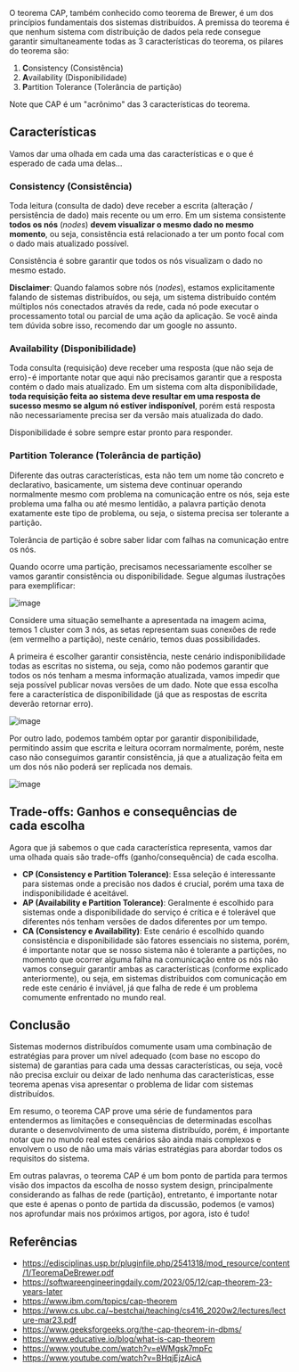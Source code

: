 O teorema CAP, também conhecido como teorema de Brewer, é um dos princípios fundamentais dos sistemas distribuídos. A premissa do teorema é que nenhum sistema com distribuição de dados pela rede consegue garantir simultaneamente todas as 3 características do teorema, os pilares do teorema são:

1. **C**onsistency (Consistência)
2. **A**vailability (Disponibilidade)
3. **P**artition Tolerance (Tolerância de partição)

Note que CAP é um "acrônimo" das 3 características do teorema.

## Características

Vamos dar uma olhada em cada uma das características e o que é esperado de cada uma delas…

### Consistency (Consistência)

Toda leitura (consulta de dado) deve receber a escrita (alteração / persistência de dado) mais recente ou um erro. Em um sistema consistente **todos os nós** (_nodes_) **devem visualizar o mesmo dado no mesmo momento**, ou seja, consistência está relacionado a ter um ponto focal com o dado mais atualizado possível.

Consistência é sobre garantir que todos os nós visualizam o dado no mesmo estado.

**Disclaimer**: Quando falamos sobre nós (_nodes_), estamos explicitamente falando de sistemas distribuídos, ou seja, um sistema distribuído contém múltiplos nós conectados através da rede, cada nó pode executar o processamento total ou parcial de uma ação da aplicação. Se você ainda tem dúvida sobre isso, recomendo dar um google no assunto.

### Availability (Disponibilidade)

Toda consulta (requisição) deve receber uma resposta (que não seja de erro) - é importante notar que aqui não precisamos garantir que a resposta contém o dado mais atualizado. Em um sistema com alta disponibilidade, **toda requisição feita ao sistema deve resultar em uma resposta de sucesso mesmo se algum nó estiver indisponível**, porém está resposta não necessariamente precisa ser da versão mais atualizada do dado.

Disponibilidade é sobre sempre estar pronto para responder.

### Partition Tolerance (Tolerância de partição)

Diferente das outras características, esta não tem um nome tão concreto e declarativo, basicamente, um sistema deve continuar operando normalmente mesmo com problema na comunicação entre os nós, seja este problema uma falha ou até mesmo lentidão, a palavra partição denota exatamente este tipo de problema, ou seja, o sistema precisa ser tolerante a partição.

Tolerância de partição é sobre saber lidar com falhas na comunicação entre os nós.

Quando ocorre uma partição, precisamos necessariamente escolher se vamos garantir consistência ou disponibilidade. Segue algumas ilustrações para exemplificar:

![image](/images/cap-theorem/partition-tolerance.jpg)

Considere uma situação semelhante a apresentada na imagem acima, temos 1 cluster com 3 nós, as setas representam suas conexões de rede (em vermelho a partição), neste cenário, temos duas possibilidades.

A primeira é escolher garantir consistência, neste cenário indisponibilidade todas as escritas no sistema, ou seja, como não podemos garantir que todos os nós tenham a mesma informação atualizada, vamos impedir que seja possível publicar novas versões de um dado. Note que essa escolha fere a característica de disponibilidade (já que as respostas de escrita deverão retornar erro).

![image](/images/cap-theorem/partition-tolerance-consistency.jpg)

Por outro lado, podemos também optar por garantir disponibilidade, permitindo assim que escrita e leitura ocorram normalmente, porém, neste caso não conseguimos garantir consistência, já que a atualização feita em um dos nós não poderá ser replicada nos demais.

![image](/images/cap-theorem/partition-tolerance-availability.jpg)

## Trade-offs: Ganhos e consequências de cada escolha

Agora que já sabemos o que cada característica representa, vamos dar uma olhada quais são trade-offs (ganho/consequência) de cada escolha.

- **CP (Consistency e Partition Tolerance)**: Essa seleção é interessante para sistemas onde a precisão nos dados é crucial, porém uma taxa de indisponibilidade é aceitável.
- **AP (Availability e Partition Tolerance)**: Geralmente é escolhido para sistemas onde a disponibilidade do serviço é crítica e é tolerável que diferentes nós tenham versões de dados diferentes por um tempo.
- **CA (Consistency e Availability)**: Este cenário é escolhido quando consistência e disponibilidade são fatores essenciais no sistema, porém, é importante notar que se nosso sistema não é tolerante a partições, no momento que ocorrer alguma falha na comunicação entre os nós não vamos conseguir garantir ambas as características (conforme explicado anteriormente), ou seja, em sistemas distribuídos com comunicação em rede este cenário é inviável, já que falha de rede é um problema comumente enfrentado no mundo real.

## Conclusão

Sistemas modernos distribuídos comumente usam uma combinação de estratégias para prover um nível adequado (com base no escopo do sistema) de garantias para cada uma dessas características, ou seja, você não precisa excluir ou deixar de lado nenhuma das características, esse teorema apenas visa apresentar o problema de lidar com sistemas distribuídos.

Em resumo, o teorema CAP prove uma série de fundamentos para entendermos as limitações e consequências de determinadas escolhas durante o desenvolvimento de uma sistema distribuído, porém, é importante notar que no mundo real estes cenários são ainda mais complexos e envolvem o uso de não uma mais várias estratégias para abordar todos os requisitos do sistema.

Em outras palavras, o teorema CAP é um bom ponto de partida para termos visão dos impactos da escolha de nosso system design, principalmente considerando as falhas de rede (partição), entretanto, é importante notar que este é apenas o ponto de partida da discussão, podemos (e vamos) nos aprofundar mais nos próximos artigos, por agora, isto é tudo!

## Referências

- <https://edisciplinas.usp.br/pluginfile.php/2541318/mod_resource/content/1/TeoremaDeBrewer.pdf>
- <https://softwareengineeringdaily.com/2023/05/12/cap-theorem-23-years-later>
- <https://www.ibm.com/topics/cap-theorem>
- <https://www.cs.ubc.ca/~bestchai/teaching/cs416_2020w2/lectures/lecture-mar23.pdf>
- <https://www.geeksforgeeks.org/the-cap-theorem-in-dbms/>
- <https://www.educative.io/blog/what-is-cap-theorem>
- <https://www.youtube.com/watch?v=eWMgsk7mpFc>
- <https://www.youtube.com/watch?v=BHqjEjzAicA>

